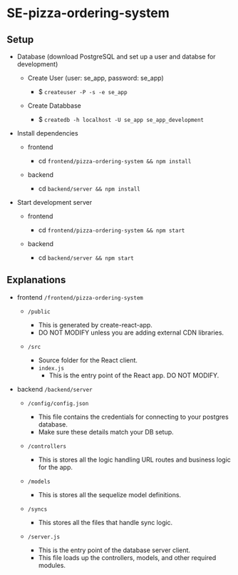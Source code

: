 # SE-pizza-ordering-system

## Setup

- Database (download PostgreSQL and set up a user and databse for development)
  + Create User (user: se_app, password: se_app)
    + $ `createuser -P -s -e se_app`

  + Create Databbase
    + $ `createdb -h localhost -U se_app se_app_development`

- Install dependencies
  + frontend 
    + cd `frontend/pizza-ordering-system && npm install`
  
  + backend
    + cd `backend/server && npm install`

- Start development server
  + frontend
    + cd `frontend/pizza-ordering-system && npm start`
  
  + backend
    + cd `backend/server && npm start`

## Explanations

- frontend `/frontend/pizza-ordering-system`
  + `/public`
    + This is generated by create-react-app.
    + DO NOT MODIFY unless you are adding external CDN libraries.
  
  + `/src`
    + Source folder for the React client.
    + `index.js`
      + This is the entry point of the React app. DO NOT MODIFY.

- backend `/backend/server`
  + `/config/config.json`
    + This file contains the credentials for connecting to your postgres database.
    + Make sure these details match your DB setup.

  + `/controllers`
    + This is stores all the logic handling URL routes and business logic for the app.
  
  + `/models`
    + This is stores all the sequelize model definitions.

  + `/syncs`
    + This stores all the files that handle sync logic.

  + `/server.js`
    + This is the entry point of the database server client.
    + This file loads up the controllers, models, and other required modules.
